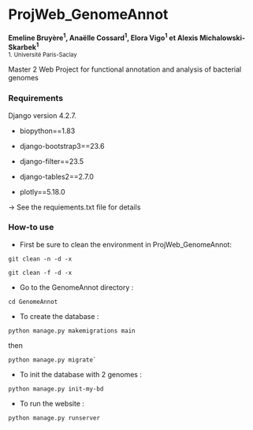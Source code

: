# ProjWeb_GenomeAnnot
__Emeline Bruyère<sup>1</sup>, Anaëlle Cossard<sup>1</sup>, Elora Vigo<sup>1</sup> et Alexis Michalowski-Skarbek<sup>1</sup>__
<br>
<sub>1. Université Paris-Saclay

Master 2 Web Project for functional annotation and analysis of bacterial genomes

### Requirements
Django version 4.2.7. <br>

- biopython==1.83
  
- django-bootstrap3==23.6
  
- django-filter==23.5
  
- django-tables2==2.7.0

- plotly==5.18.0 

-> See the requiements.txt file for details

### How-to use


- First be sure to clean the environment in ProjWeb_GenomeAnnot:
```
git clean -n -d -x
``` 

```
git clean -f -d -x
```
  
- Go to the GenomeAnnot directory :
```
cd GenomeAnnot
```
  - To create the database :
```
python manage.py makemigrations main 
``` 
then
```
python manage.py migrate`
```
  - To init the database with 2 genomes :
```
python manage.py init-my-bd
```
  - To run the website :
```
python manage.py runserver
```
